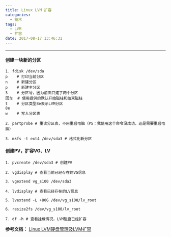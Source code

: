 ```yaml
---
title: Linux LVM 扩容
categories:
  - 技术
tags:
  - LVM 
  - 扩容
date: 2017-08-17 13:46:31
---
```


---
#### 创建一块新的分区
```
1. fdisk /dev/sda
p    # 打印当前分区
n    # 新建分区
p    # 新建主分区
3    # 分区号，因为前面只建了两个分区
回车  # 使用提供的默认开始磁柱和结束磁柱
t    # 分区类型8e表示LVM分区
8e
w    # 写入分区表

2. partprobe # 重读分区表，不用重启电脑（PS：我使用这个命令没成功，还是需要重启电脑）

3. mkfs -t ext4 /dev/sda3 # 格式化新分区
```

<!-- more -->
#### 创建PV，扩容VG、LV
```
1. pvcreate /dev/sda3 # 创建PV

2. vgdisplay # 查看当前已经存在的VG信息

3. vgextend vg_s100 /dev/sda3

4. lvdisplay # 查看已经存在的LV信息

5. lvextend -L +80G /dev/vg_s100/lv_root

6. resize2fs /dev/vg_s100/lv_root

7. df -h # 查看挂载情况，LVM磁盘已经扩容
```

**参考文档：**
[Linux LVM硬盘管理及LVM扩容](http://www.cnblogs.com/gaojun/archive/2012/08/22/2650229.html)
